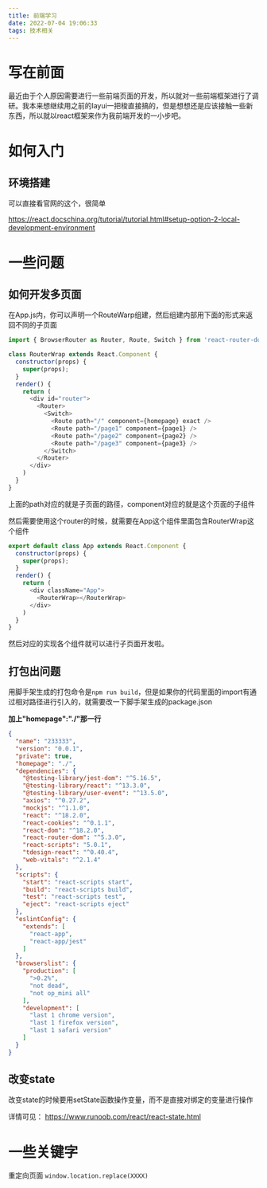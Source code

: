 ```yaml
---
title: 前端学习
date: 2022-07-04 19:06:33
tags: 技术相关
---
```


# 写在前面

最近由于个人原因需要进行一些前端页面的开发，所以就对一些前端框架进行了调研。我本来想继续用之前的layui一把梭直接搞的，但是想想还是应该接触一些新东西，所以就以react框架来作为我前端开发的一小步吧。

# 如何入门

## 环境搭建
可以直接看官网的这个，很简单

https://react.docschina.org/tutorial/tutorial.html#setup-option-2-local-development-environment

# 一些问题

## 如何开发多页面
在App.js内，你可以声明一个RouteWarp组建，然后组建内部用下面的形式来返回不同的子页面
```js
import { BrowserRouter as Router, Route, Switch } from 'react-router-dom';

class RouterWrap extends React.Component {
  constructor(props) {
    super(props);
  }
  render() {
    return (
      <div id="router">
        <Router>
          <Switch>
            <Route path="/" component={homepage} exact />
            <Route path="/page1" component={page1} />
            <Route path="/page2" component={page2} />
            <Route path="/page3" component={page3} />
          </Switch>
        </Router>
      </div>
    )
  }
}
```
上面的path对应的就是子页面的路径，component对应的就是这个页面的子组件

然后需要使用这个router的时候，就需要在App这个组件里面包含RouterWrap这个组件
```js
export default class App extends React.Component {
  constructor(props) {
    super(props);
  }
  render() {
    return (
      <div className="App">
        <RouterWrap></RouterWrap>
      </div>
    )
  }
}
```
然后对应的实现各个组件就可以进行子页面开发啦。

## 打包出问题
用脚手架生成的打包命令是`npm run build`，但是如果你的代码里面的import有通过相对路径进行引入的，就需要改一下脚手架生成的package.json

**加上"homepage":"./"那一行**
```json
{
  "name": "233333",
  "version": "0.0.1",
  "private": true,
  "homepage": "./",
  "dependencies": {
    "@testing-library/jest-dom": "^5.16.5",
    "@testing-library/react": "^13.3.0",
    "@testing-library/user-event": "^13.5.0",
    "axios": "^0.27.2",
    "mockjs": "^1.1.0",
    "react": "^18.2.0",
    "react-cookies": "^0.1.1",
    "react-dom": "^18.2.0",
    "react-router-dom": "^5.3.0",
    "react-scripts": "5.0.1",
    "tdesign-react": "^0.40.4",
    "web-vitals": "^2.1.4"
  },
  "scripts": {
    "start": "react-scripts start",
    "build": "react-scripts build",
    "test": "react-scripts test",
    "eject": "react-scripts eject"
  },
  "eslintConfig": {
    "extends": [
      "react-app",
      "react-app/jest"
    ]
  },
  "browserslist": {
    "production": [
      ">0.2%",
      "not dead",
      "not op_mini all"
    ],
    "development": [
      "last 1 chrome version",
      "last 1 firefox version",
      "last 1 safari version"
    ]
  }
}
```

## 改变state
改变state的时候要用setState函数操作变量，而不是直接对绑定的变量进行操作

详情可见：
https://www.runoob.com/react/react-state.html

# 一些关键字

重定向页面 `window.location.replace(XXXX)`

